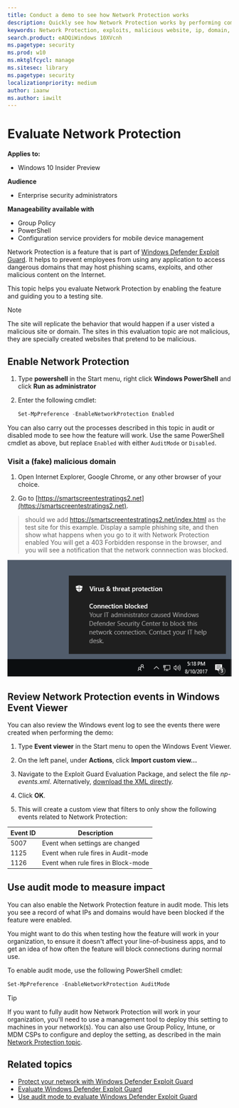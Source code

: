 ```yaml
---
title: Conduct a demo to see how Network Protection works
description: Quickly see how Network Protection works by performing common scenarios that it protects against
keywords: Network Protection, exploits, malicious website, ip, domain, domains, evaluate, test, demo
search.product: eADQiWindows 10XVcnh
ms.pagetype: security
ms.prod: w10
ms.mktglfcycl: manage
ms.sitesec: library
ms.pagetype: security
localizationpriority: medium
author: iaanw
ms.author: iawilt
---
```


# Evaluate Network Protection



**Applies to:**

- Windows 10 Insider Preview

**Audience**

- Enterprise security administrators


**Manageability available with**

- Group Policy
- PowerShell
- Configuration service providers for mobile device management


Network Protection is a feature that is part of [Windows Defender Exploit Guard](windows-defender-exploit-guard.md). It helps to prevent employees from using any application to access dangerous domains that may host phishing scams, exploits, and other malicious content on the Internet.

This topic helps you evaluate Network Protection by enabling the feature and guiding you to a testing site.

>[!NOTE]
>The site will replicate the behavior that would happen if a user visted a malicious site or domain. The sites in this evaluation topic are not malicious, they are specially created websites that pretend to be malicious.

## Enable Network Protection

1. Type **powershell** in the Start menu, right click **Windows PowerShell** and click **Run as administrator**
2. Enter the following cmdlet:

    ```PowerShell
    Set-MpPreference -EnableNetworkProtection Enabled
    ```

You can also carry out the processes described in this topic in audit or disabled mode to see how the feature will work. Use the same PowerShell cmdlet as above, but replace `Enabled` with either `AuditMode` or `Disabled`.

### Visit a (fake) malicious domain

1. Open Internet Explorer, Google Chrome, or any other browser of your choice.

1. Go to [https://smartscreentestratings2.net](https://smartscreentestratings2.net).
> should we add https://smartscreentestratings2.net/index.html as the test site for this example. Display a sample phishing site, and then show what happens when you go to it with Network Protection enabled
You will get a 403 Forbidden response in the browser, and you will see a notification that the network connnection was blocked.

![](images/np-notif.png)
 
 
 ## Review Network Protection events in Windows Event Viewer
 
You can also review the Windows event log to see the events there were created when performing the demo:

1. Type **Event viewer** in the Start menu to open the Windows Event Viewer.

2. On the left panel, under **Actions**, click **Import custom view...**

3. Navigate to the Exploit Guard Evaluation Package, and select the file *np-events.xml*. Alternatively, [download the XML directly](scripts/np-events.xml).

4. Click **OK**.

5. This will create a custom view that filters to only show the following events related to Network Protection:

Event ID | Description
-|-
5007 | Event when settings are changed
1125 | Event when rule fires in Audit-mode 
1126 | Event when rule fires in Block-mode 


## Use audit mode to measure impact

You can also enable the Network Protection feature in audit mode. This lets you see a record of what IPs and domains would have been blocked if the feature were enabled.

You might want to do this when testing how the feature will work in your organization, to ensure it doesn't affect your line-of-business apps, and to get an idea of how often the feature will block connections during normal use.

To enable audit mode, use the following PowerShell cmdlet:

```PowerShell
Set-MpPreference -EnableNetworkProtection AuditMode
```


>[!TIP]
>If you want to fully audit how Network Protection will work in your organization, you'll need to use a management tool to deploy this setting to machines in your network(s).
You can also use Group Policy, Intune, or MDM CSPs to configure and deploy the setting, as described in the main [Network Protection topic](network-protection-exploit-guard.md).




 ## Related topics

- [Protect your network with Windows Defender Exploit Guard](network-protection-exploit-guard.md)
- [Evaluate Windows Defender Exploit Guard](evaluate-windows-defender-exploit-guard.md)
- [Use audit mode to evaluate Windows Defender Exploit Guard](audit-windows-defender-exploit-guard.md)